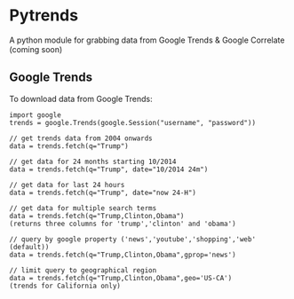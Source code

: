 Pytrends
======

A python module for grabbing data from Google Trends & Google Correlate (coming soon)

Google Trends
-------------
To download data from Google Trends:

    import google
    trends = google.Trends(google.Session("username", "password"))

    // get trends data from 2004 onwards
    data = trends.fetch(q="Trump")

    // get data for 24 months starting 10/2014
    data = trends.fetch(q="Trump", date="10/2014 24m")

    // get data for last 24 hours
    data = trends.fetch(q="Trump", date="now 24-H")

    // get data for multiple search terms
    data = trends.fetch(q="Trump,Clinton,Obama")
    (returns three columns for 'trump','clinton' and 'obama')

    // query by google property ('news','youtube','shopping','web' (default))
    data = trends.fetch(q="Trump,Clinton,Obama",gprop='news')

    // limit query to geographical region
    data = trends.fetch(q="Trump,Clinton,Obama",geo='US-CA')
    (trends for California only)
    